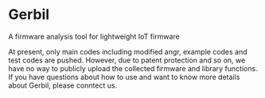 # Gerbil
A firmware analysis tool for lightweight IoT firmware

At present, only main codes including modified angr, example codes and test codes are pushed.
However, due to patent protection and so on, we have no way to publicly upload the collected firmware and library functions.
If you have questions about how to use and want to know more details about Gerbil, please conntect us.
